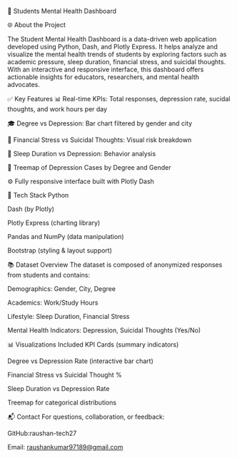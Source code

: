 🧠 Students Mental Health Dashboard

🌐 About the Project

The Student Mental Health Dashboard is a data-driven web application developed using Python, Dash, and Plotly Express. It helps analyze and visualize the mental health trends of students by exploring factors such as academic pressure, sleep duration, financial stress, and suicidal thoughts. With an interactive and responsive interface, this dashboard offers actionable insights for educators, researchers, and mental health advocates.

✅ Key Features
📊 Real-time KPIs: Total responses, depression rate, sucidal thoughts, and work hours per day

🎓 Degree vs Depression: Bar chart filtered by gender and city

💸 Financial Stress vs Suicidal Thoughts: Visual risk breakdown

🌙 Sleep Duration vs Depression: Behavior analysis

🧩 Treemap of Depression Cases by Degree and Gender

⚙️ Fully responsive interface built with Plotly Dash

🧰 Tech Stack
Python

Dash (by Plotly)

Plotly Express (charting library)

Pandas and NumPy (data manipulation)

Bootstrap (styling & layout support)

📚 Dataset Overview
The dataset is composed of anonymized responses from students and contains:

Demographics: Gender, City, Degree

Academics: Work/Study Hours

Lifestyle: Sleep Duration, Financial Stress

Mental Health Indicators: Depression, Suicidal Thoughts (Yes/No)

📊 Visualizations Included
KPI Cards (summary indicators)

Degree vs Depression Rate (interactive bar chart)

Financial Stress vs Suicidal Thought %

Sleep Duration vs Depression Rate

Treemap for categorical distributions


📬 Contact
For questions, collaboration, or feedback:

GitHub:raushan-tech27

Email: raushankumar97189@gmail.com

